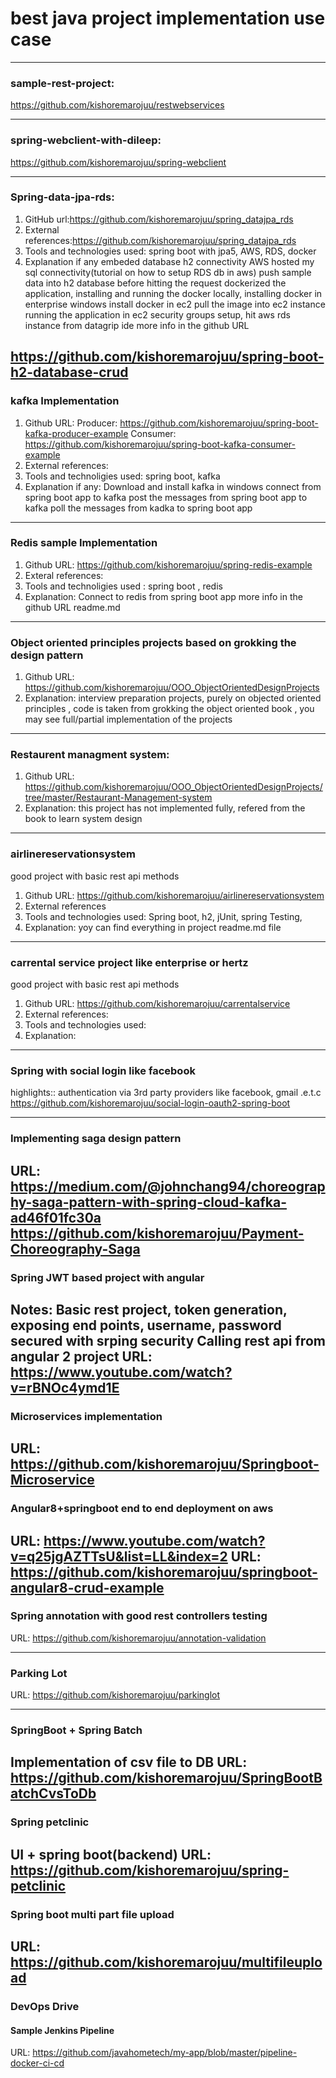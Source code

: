 # best java project implementation use case

 ------------------------------------------------------------------------------------------------------------------------
### sample-rest-project:
https://github.com/kishoremarojuu/restwebservices 

------------------------------------------------------------------------------------------------------------------------
### spring-webclient-with-dileep:
https://github.com/kishoremarojuu/spring-webclient

------------------------------------------------------------------------------------------------------------------------
### Spring-data-jpa-rds:
1. GitHub url:https://github.com/kishoremarojuu/spring_datajpa_rds
2. External references:https://github.com/kishoremarojuu/spring_datajpa_rds
3. Tools and technologies used: spring boot with jpa5, AWS, RDS, docker
4. Explanation if any
   embeded database h2 connectivity
   AWS hosted my sql connectivity(tutorial on how to setup RDS db in aws)
   push sample data into h2 database before hitting the request
   dockerized the application, installing and running the docker locally, installing docker in enterprise windows
   install docker in ec2
   pull the image into ec2 instance
   running the application in ec2
   security groups setup, hit aws rds instance from datagrip ide
   more info in the github URL

https://github.com/kishoremarojuu/spring-boot-h2-database-crud
------------------------------------------------------------------------------------------------------------------------
### kafka Implementation
1. Github URL:
   Producer: https://github.com/kishoremarojuu/spring-boot-kafka-producer-example
   Consumer: https://github.com/kishoremarojuu/spring-boot-kafka-consumer-example
2. External references:
3. Tools and technoligies used: spring boot, kafka
4. Explanation if any:
   Download and install kafka in windows
   connect from spring boot app to kafka
   post the messages from spring boot app to kafka
   poll the messages from kadka to spring boot app
------------------------------------------------------------------------------------------------------------------------
### Redis sample Implementation
1. Github URL: https://github.com/kishoremarojuu/spring-redis-example
2. Exteral references:
3. Tools and technoligies used : spring boot , redis
4. Explanation:
   Connect to redis from spring boot app
   more info in the github URL readme.md
------------------------------------------------------------------------------------------------------------------------
### Object oriented principles projects based on grokking the design pattern
1. Github URL: https://github.com/kishoremarojuu/OOO_ObjectOrientedDesignProjects
4. Explanation: interview preparation projects, purely on objected oriented principles ,
   code is taken from grokking the object oriented book , you may see full/partial implementation of the projects
------------------------------------------------------------------------------------------------------------------------

### Restaurent managment system:
1. Github URL: https://github.com/kishoremarojuu/OOO_ObjectOrientedDesignProjects/tree/master/Restaurant-Management-system
2. Explanation: this project has not implemented fully, refered from the book to learn system design

------------------------------------------------------------------------------------------------------------------------
### airlinereservationsystem
good project with basic rest api methods
1. Github URL: https://github.com/kishoremarojuu/airlinereservationsystem
2. External references
3. Tools and technologies used: Spring boot, h2, jUnit, spring Testing,
4. Explanation: yoy can find everything in project readme.md file

------------------------------------------------------------------------------------------------------------------------
### carrental service project like enterprise or hertz
good project with basic rest api methods
1. Github URL: https://github.com/kishoremarojuu/carrentalservice
2. External references:
3. Tools and technologies used:
4. Explanation:
------------------------------------------------------------------------------------------------------------------------
### Spring with social login like facebook
highlights:: authentication via 3rd party providers like facebook, gmail .e.t.c
https://github.com/kishoremarojuu/social-login-oauth2-spring-boot

------------------------------------------------------------------------------------------------------------------------
### Implementing saga design pattern
URL: https://medium.com/@johnchang94/choreography-saga-pattern-with-spring-cloud-kafka-ad46f01fc30a
https://github.com/kishoremarojuu/Payment-Choreography-Saga
------------------------------------------------------------------------------------------------------------------------
### Spring JWT based project with angular
Notes: Basic rest project, token generation, exposing end points, username, password secured with srping security
Calling rest api from angular 2 project
URL: https://www.youtube.com/watch?v=rBNOc4ymd1E
------------------------------------------------------------------------------------------------------------------------
### Microservices implementation
URL: https://github.com/kishoremarojuu/Springboot-Microservice
------------------------------------------------------------------------------------------------------------------------
### Angular8+springboot end to end deployment on aws
URL: https://www.youtube.com/watch?v=q25jgAZTTsU&list=LL&index=2
URL: https://github.com/kishoremarojuu/springboot-angular8-crud-example
------------------------------------------------------------------------------------------------------------------------
### Spring annotation with good rest controllers testing
URL: https://github.com/kishoremarojuu/annotation-validation

------------------------------------------------------------------------------------------------------------------------
### Parking Lot
URL: https://github.com/kishoremarojuu/parkinglot

------------------------------------------------------------------------------------------------------------------------
### SpringBoot + Spring Batch
Implementation of csv file to DB
URL: https://github.com/kishoremarojuu/SpringBootBatchCvsToDb
------------------------------------------------------------------------------------------------------------------------

### Spring petclinic
UI + spring boot(backend)
URL: https://github.com/kishoremarojuu/spring-petclinic
------------------------------------------------------------------------------------------------------------------------

### Spring boot multi part file upload
URL: https://github.com/kishoremarojuu/multifileupload
------------------------------------------------------------------------------------------------------------------------

### DevOps Drive
#### Sample Jenkins Pipeline
URL: https://github.com/javahometech/my-app/blob/master/pipeline-docker-ci-cd